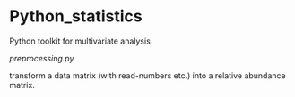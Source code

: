 Python_statistics
=================

Python toolkit for multivariate analysis

*preprocessing.py*

  transform a data matrix (with read-numbers etc.) into a relative abundance matrix.
